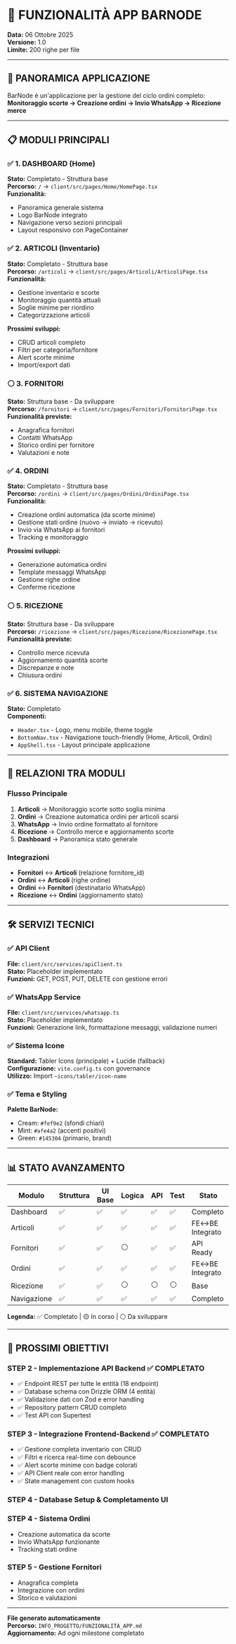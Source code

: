 # 🚀 FUNZIONALITÀ APP BARNODE

**Data:** 06 Ottobre 2025  
**Versione:** 1.0  
**Limite:** 200 righe per file

---

## 🎯 PANORAMICA APPLICAZIONE

BarNode è un'applicazione per la gestione del ciclo ordini completo:
**Monitoraggio scorte → Creazione ordini → Invio WhatsApp → Ricezione merce**

---

## 📋 MODULI PRINCIPALI

### ✅ 1. DASHBOARD (Home)
**Stato:** Completato - Struttura base  
**Percorso:** `/` → `client/src/pages/Home/HomePage.tsx`  
**Funzionalità:**
- Panoramica generale sistema
- Logo BarNode integrato
- Navigazione verso sezioni principali
- Layout responsivo con PageContainer

### ✅ 2. ARTICOLI (Inventario)
**Stato:** Completato - Struttura base  
**Percorso:** `/articoli` → `client/src/pages/Articoli/ArticoliPage.tsx`  
**Funzionalità:**
- Gestione inventario e scorte
- Monitoraggio quantità attuali
- Soglie minime per riordino
- Categorizzazione articoli

**Prossimi sviluppi:**
- CRUD articoli completo
- Filtri per categoria/fornitore
- Alert scorte minime
- Import/export dati

### ⚪ 3. FORNITORI
**Stato:** Struttura base - Da sviluppare  
**Percorso:** `/fornitori` → `client/src/pages/Fornitori/FornitoriPage.tsx`  
**Funzionalità previste:**
- Anagrafica fornitori
- Contatti WhatsApp
- Storico ordini per fornitore
- Valutazioni e note

### ✅ 4. ORDINI
**Stato:** Completato - Struttura base  
**Percorso:** `/ordini` → `client/src/pages/Ordini/OrdiniPage.tsx`  
**Funzionalità:**
- Creazione ordini automatica (da scorte minime)
- Gestione stati ordine (nuovo → inviato → ricevuto)
- Invio via WhatsApp ai fornitori
- Tracking e monitoraggio

**Prossimi sviluppi:**
- Generazione automatica ordini
- Template messaggi WhatsApp
- Gestione righe ordine
- Conferme ricezione

### ⚪ 5. RICEZIONE
**Stato:** Struttura base - Da sviluppare  
**Percorso:** `/ricezione` → `client/src/pages/Ricezione/RicezionePage.tsx`  
**Funzionalità previste:**
- Controllo merce ricevuta
- Aggiornamento quantità scorte
- Discrepanze e note
- Chiusura ordini

### ✅ 6. SISTEMA NAVIGAZIONE
**Stato:** Completato  
**Componenti:**
- `Header.tsx` - Logo, menu mobile, theme toggle
- `BottomNav.tsx` - Navigazione touch-friendly (Home, Articoli, Ordini)
- `AppShell.tsx` - Layout principale applicazione

---

## 🔗 RELAZIONI TRA MODULI

### Flusso Principale
1. **Articoli** → Monitoraggio scorte sotto soglia minima
2. **Ordini** → Creazione automatica ordini per articoli scarsi
3. **WhatsApp** → Invio ordine formattato al fornitore
4. **Ricezione** → Controllo merce e aggiornamento scorte
5. **Dashboard** → Panoramica stato generale

### Integrazioni
- **Fornitori** ↔ **Articoli** (relazione fornitore_id)
- **Ordini** ↔ **Articoli** (righe ordine)
- **Ordini** ↔ **Fornitori** (destinatario WhatsApp)
- **Ricezione** ↔ **Ordini** (aggiornamento stato)

---

## 🛠️ SERVIZI TECNICI

### ✅ API Client
**File:** `client/src/services/apiClient.ts`  
**Stato:** Placeholder implementato  
**Funzioni:** GET, POST, PUT, DELETE con gestione errori

### ✅ WhatsApp Service
**File:** `client/src/services/whatsapp.ts`  
**Stato:** Placeholder implementato  
**Funzioni:** Generazione link, formattazione messaggi, validazione numeri

### ✅ Sistema Icone
**Standard:** Tabler Icons (principale) + Lucide (fallback)  
**Configurazione:** `vite.config.ts` con governance  
**Utilizzo:** Import `~icons/tabler/icon-name`

### ✅ Tema e Styling
**Palette BarNode:**
- Cream: `#fef9e2` (sfondi chiari)
- Mint: `#afe4a2` (accenti positivi)  
- Green: `#145304` (primario, brand)

---

## 📊 STATO AVANZAMENTO

| Modulo | Struttura | UI Base | Logica | API | Test | Stato |
|--------|-----------|---------|--------|-----|------|-------|
| Dashboard | ✅ | ✅ | ✅ | ✅ | ✅ | Completo |
| Articoli | ✅ | ✅ | ✅ | ✅ | ✅ | FE↔BE Integrato |
| Fornitori | ✅ | ✅ | ⚪ | ✅ | ✅ | API Ready |
| Ordini | ✅ | ✅ | ✅ | ✅ | ✅ | FE↔BE Integrato |
| Ricezione | ✅ | ✅ | ⚪ | ⚪ | ⚪ | Base |
| Navigazione | ✅ | ✅ | ✅ | ✅ | ✅ | Completo |

**Legenda:** ✅ Completato | 🟡 In corso | ⚪ Da sviluppare

---

## 🎯 PROSSIMI OBIETTIVI

### STEP 2 - Implementazione API Backend ✅ COMPLETATO
- ✅ Endpoint REST per tutte le entità (18 endpoint)
- ✅ Database schema con Drizzle ORM (4 entità)
- ✅ Validazione dati con Zod e error handling
- ✅ Repository pattern CRUD completo
- ✅ Test API con Supertest

### STEP 3 - Integrazione Frontend-Backend ✅ COMPLETATO
- ✅ Gestione completa inventario con CRUD
- ✅ Filtri e ricerca real-time con debounce
- ✅ Alert scorte minime con badge colorati
- ✅ API Client reale con error handling
- ✅ State management con custom hooks

### STEP 4 - Database Setup & Completamento UI

### STEP 4 - Sistema Ordini
- Creazione automatica da scorte
- Invio WhatsApp funzionante
- Tracking stati ordine

### STEP 5 - Gestione Fornitori
- Anagrafica completa
- Integrazione con ordini
- Storico e valutazioni

---

**File generato automaticamente**  
**Percorso:** `INFO_PROGETTO/FUNZIONALITÀ_APP.md`  
**Aggiornamento:** Ad ogni milestone completato
